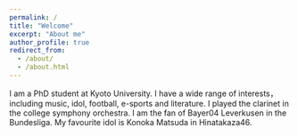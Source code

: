```yaml
---
permalink: /
title: "Welcome"
excerpt: "About me"
author_profile: true
redirect_from: 
  - /about/
  - /about.html
---
```


I am a PhD student at Kyoto University. I have a wide range of interests，including music, idol, football, e-sports and literature. I played the clarinet in the college symphony orchestra. I am the fan of  Bayer04 Leverkusen in the Bundesliga. My favourite idol is Konoka Matsuda in Hinatakaza46. 

